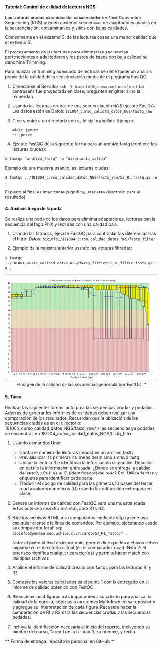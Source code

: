 #### Tutorial: Control de calidad de lecturas NGS

Las lecturas crudas obtenidas del secuenciador en Next Generation Sequencing (NGS) pueden contener secuencias de adaptadores usados en la secuenciación, contaminantes y sitios con bajas calidades.

Comúnmente en el extremo 3' de las lecturas posee una menor calidad que el extremo 5'.

El procesamiento de las lecturas para eliminar las secuencias pertenecientes a adaptadores y los pares de bases con baja calidad se denomina Trimming.

Para realizar un trimming adecuado de lecturas se debe hacer un análisis previo de la calidad de la secuenciación mediante el programa FastQC.

1. Conectarse al Servidor
   `ssh -Y bioinfo1@genoma.med.uchile.cl`
   La contraseña fue proyectada en clase, pregunten en gitter si no la recuerdan.

2. Usando las lecturas crudas de una secuenciación NGS ejecute FastQC:
   Los datos están en Datos: `181004_curso_calidad_datos_NGS/fastq_raw`

3. Cree y entre a un directorio con su inicial y apellido. Ejemplo:
   
   ```
   mkdir jperez
   cd jperez
   ```

4. Ejecute FastQC de la siguiente forma para un archivo fastq (contiene las lecturas crudas):

`$ fastqc “archivo_fastq” -o “directorio_salida” `

   Ejemplo de una muestra usando las lecturas crudas:

`$ fastqc ../181004_curso_calidad_datos_NGS/fastq_raw/S3_R1.fastq.gz -o . `

   El punto al final es importante (significa, usar este directorio para el resultado)

#### 4. Análisis luego de la poda

Se realiza una poda de los datos para eliminar adaptadores, lecturas con  la secuencia del fago PhiX y lecturas con una calidad baja.

1. Usando las filtradas, ejecute FastQC para contrastar las diferencias tras el filtro:
   Datos: `bioinfo1/181004_curso_calidad_datos_NGS/fastq_filter`

2. Ejemplo de la muestra anterior usando las lecturas filtradas:

`$ fastqc ../181004_curso_calidad_datos_NGS/fastq_filter/S3_R1_filter.fastq.gz -o .`

| ![Per base sequence quality](FastQC_Fig1.png)                  |
|:--------------------------------------------------------------:|
| *Imagen de la calidad de las secuencias generada por FastQC. * |

#### 5. Tarea

Realizar las siguientes tareas tanto para las secuencias crudas y podadas. Además de generar los informes de calidades deben realizar una comparación de los 
resultados. Recuerden que la ubicación de las secuencias crudas 
es en el directorio: 181004_curso_calidad_datos_NGS/fastq_raw/ y las secuencias ya podadas se encuentran en 181004_curso_calidad_datos_NGS/fastq_filter

1. Usando comandos Unix:
   
   * Contar el número de lecturas (reads) en un archivo fastq
   * Previsualizar las primeras 40 líneas del mismo archivo fastq
   * Ubicar la lectura 3 e identificar la información disponible. Describir en detalle la información entregada. ¿Donde se entrega la calidad del read?, ¿Cuál es el ID (identificador) del read? Etc. Utilice fechas y etiquetas para identificar cada parte.
   * Traducir el código de calidad para las primeras 10 bases del tercer read a valores numéricos (Q) usando la codificación entregada en clase.

2. Genere un informe de calidad con FastQC para una muestra (cada estudiante una muestra distinta), para R1 y R2.

3. Baje los archivos HTML a su computados mediante sftp (puede usar cualquier cliente o la línea de comandos. Por ejemplo, ejecutando desde su computador local:
   `scp  bioinfo1@genoma.med.uchile.cl:ricardo/S3_R1_fastqc* .  `
   
   Nota: el punto al final es importante, porque dice que los archivos deben copiarse en el directorio actual (en el computador local).
   Nota 2: el asterisco significa cualquier caracter(es) y permite hacer match con múltiples archivos.

4. Analice el informe de calidad creado con fastqc para las lecturas R1 y R2.

5. Compare los valores calculados en el punto 1 con lo entregado en el informe de calidad obtenido con FastQC

6. Seleccione las 4 figuras más importantes a su criterio para analizar la calidad de la corrida, cópielas a un archivo Markdown en su repositorio y agregue su interpretación de cada figura.
   Recuerde hacer la comparación de R1 y R2 para las secuencias crudas y las secuencias podadas.

7. Incluya la identificación necesaria al inicio del reporte, incluyendo su nombre del curso, Tarea 1 de la Unidad 3, su nombre, y fecha.

** Forma de entrega: repositorio personal en GitHub **
